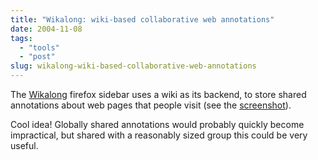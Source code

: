 ```yaml
---
title: "Wikalong: wiki-based collaborative web annotations"
date: 2004-11-08
tags: 
  - "tools"
  - "post"
slug: wikalong-wiki-based-collaborative-web-annotations
---
```


The [Wikalong](http://wikalong.phunnel.org/) firefox sidebar uses a wiki as its backend, to store shared annotations about web pages that people visit (see the [screenshot](http://wikalong.phunnel.org/wiki/index.cgi?WikalongScreenshot1)).

Cool idea! Globally shared annotations would probably quickly become impractical, but shared with a reasonably sized group this could be very useful.
